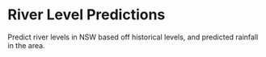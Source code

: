 # River Level Predictions
Predict river levels in NSW based off historical levels, and predicted rainfall in the area. 
